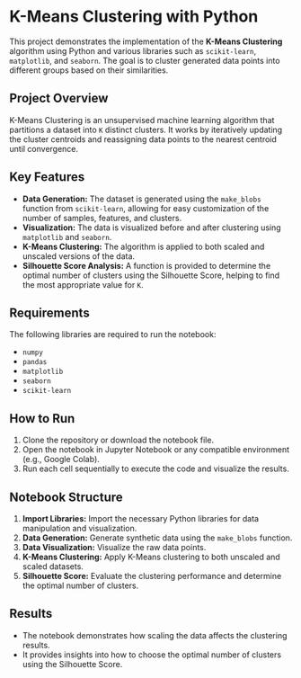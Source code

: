 
# K-Means Clustering with Python

This project demonstrates the implementation of the **K-Means Clustering** algorithm using Python and various libraries such as `scikit-learn`, `matplotlib`, and `seaborn`. The goal is to cluster generated data points into different groups based on their similarities.

## Project Overview

K-Means Clustering is an unsupervised machine learning algorithm that partitions a dataset into `K` distinct clusters. It works by iteratively updating the cluster centroids and reassigning data points to the nearest centroid until convergence.

## Key Features

- **Data Generation:** The dataset is generated using the `make_blobs` function from `scikit-learn`, allowing for easy customization of the number of samples, features, and clusters.
- **Visualization:** The data is visualized before and after clustering using `matplotlib` and `seaborn`.
- **K-Means Clustering:** The algorithm is applied to both scaled and unscaled versions of the data.
- **Silhouette Score Analysis:** A function is provided to determine the optimal number of clusters using the Silhouette Score, helping to find the most appropriate value for `K`.

## Requirements

The following libraries are required to run the notebook:

- `numpy`
- `pandas`
- `matplotlib`
- `seaborn`
- `scikit-learn`

## How to Run

1. Clone the repository or download the notebook file.
2. Open the notebook in Jupyter Notebook or any compatible environment (e.g., Google Colab).
3. Run each cell sequentially to execute the code and visualize the results.

## Notebook Structure

1. **Import Libraries:** Import the necessary Python libraries for data manipulation and visualization.
2. **Data Generation:** Generate synthetic data using the `make_blobs` function.
3. **Data Visualization:** Visualize the raw data points.
4. **K-Means Clustering:** Apply K-Means clustering to both unscaled and scaled datasets.
5. **Silhouette Score:** Evaluate the clustering performance and determine the optimal number of clusters.

## Results

- The notebook demonstrates how scaling the data affects the clustering results.
- It provides insights into how to choose the optimal number of clusters using the Silhouette Score.

